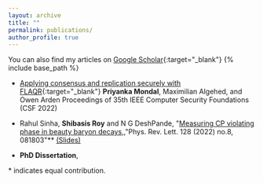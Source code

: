 ```yaml
---
layout: archive
title: ""
permalink: publications/
author_profile: true
---
```


You can also find my articles on [Google Scholar](https://scholar.google.com/citations?user=xHRP7lkAAAAJ&hl=en){:target="_blank"}
{% include base_path %}
- [Applying consensus and replication securely with FLAQR](https://ieeexplore.ieee.org/document/9919637){:target="_blank"}
  **Priyanka Mondal**, Maximilian Algehed, and Owen Arden
  Proceedings of 35th IEEE Computer Security Foundations (CSF 2022)

- Rahul Sinha, **Shibasis Roy** and N G DeshPande,
"[Measuring CP violating phase in beauty baryon decays,]([https://drive.google.com/file/d/1JV_0ALmFSrrhISKcWs3LivvcG_ADiYnR/view?usp=sharing](https://inspirehep.net/literature/1925486)),"Phys. Rev. Lett. 128 (2022) no.8, 081803"** [(Slides)](https://drive.google.com/file/giveslideslink)


- **PhD Dissertation**, 


\* indicates equal contribution.
